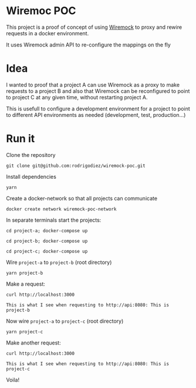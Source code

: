 # Wiremoc POC
This project is a proof of concept of using [Wiremock](http://wiremock.org/) to proxy and rewire requests in a docker environment.

It uses Wiremock admin API to re-configure the mappings on the fly

# Idea
I wanted to proof that a project A can use Wiremock as a proxy to make requests to a project B and also that Wiremock can be reconfigured to point to project C at any given time, without restarting project A.

This is usefull to configure a development environment for a project to point to different API environments as needed (development, test, production...)

# Run it
Clone the repository
```
git clone git@github.com:rodrigodiez/wiremock-poc.git
```

Install dependencies
```
yarn
```

Create a docker-network so that all projects can communicate

```
docker create network wiremock-poc-network
```

In separate terminals start the projects:

```
cd project-a; docker-compose up
```

```
cd project-b; docker-compose up
```

```
cd project-c; docker-compose up
```

Wire `project-a` to `project-b` (root directory)
```
yarn project-b
```

Make a request:

```
curl http://localhost:3000

This is what I see when requesting to http://api:8080: This is project-b
```

Now wire `project-a` to `project-c` (root directory)
```
yarn project-c
```

Make another request:

```
curl http://localhost:3000

This is what I see when requesting to http://api:8080: This is project-c
```

Voila!